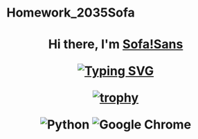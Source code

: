 # Homework_2035Sofa

<h1 align="center">Hi there, I'm <a href="https://daniilshat.ru/" target="_blank">Sofa!Sans</a> 
  
  
<!---Пример кода-->
[![Typing SVG](https://readme-typing-svg.herokuapp.com?color=%2336BCF7&lines=Computer+science+student)](https://git.io/typing-svg)
  
  [![trophy](https://github-profile-trophy.vercel.app/?username=SofaSans)](https://github.com/ryo-ma/github-profile-sofasans)
  
  ![Python](https://img.shields.io/badge/python-3670A0?style=for-the-badge&logo=python&logoColor=ffdd54) ![Google Chrome](https://img.shields.io/badge/Google%20Chrome-4285F4?style=for-the-badge&logo=GoogleChrome&logoColor=white)
